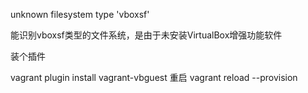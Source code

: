 unknown filesystem type 'vboxsf'

能识别vboxsf类型的文件系统，是由于未安装VirtualBox增强功能软件

装个插件

vagrant plugin install vagrant-vbguest
重启
vagrant reload --provision
